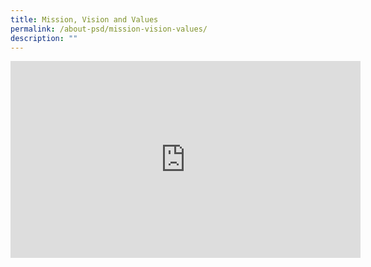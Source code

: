 ```yaml
---
title: Mission, Vision and Values
permalink: /about-psd/mission-vision-values/
description: ""
---
```

<iframe allowfullscreen="" allow="accelerometer; autoplay; clipboard-write; encrypted-media; gyroscope; picture-in-picture; web-share" frameborder="0" title="YouTube video player" src="https://www.youtube.com/embed/X_XBqH25A8Q" height="315" width="560"></iframe>
